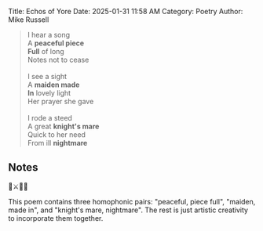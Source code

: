 Title: Echos of Yore
Date: 2025-01-31 11:58 AM
Category: Poetry
Author: Mike Russell

> I hear a song<br>
> A **peaceful piece**<br>
> **Full** of long<br>
> Notes not to cease<br>
> <br>
> I see a sight<br>
> A **maiden made**<br>
> **In** lovely light<br>
> Her prayer she gave<br>
> <br>
> I rode a steed<br>
> A great **knight's mare**<br>
> Quick to her need<br>
> From ill **nightmare**<br>

## Notes

👸⚔️🐎🎵

This poem contains three homophonic pairs: "peaceful, piece full", "maiden, made in", and "knight's mare, nightmare". The rest is just artistic creativity to incorporate them together.
